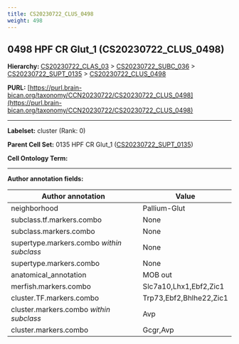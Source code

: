 ```yaml
---
title: CS20230722_CLUS_0498
weight: 498
---
```

## 0498 HPF CR Glut_1 (CS20230722_CLUS_0498)
<b>Hierarchy: </b>
[CS20230722_CLAS_03](../CS20230722_CLAS_03) >
[CS20230722_SUBC_036](../CS20230722_SUBC_036) >
[CS20230722_SUPT_0135](../CS20230722_SUPT_0135) >
[CS20230722_CLUS_0498](../CS20230722_CLUS_0498)

**PURL:** [https://purl.brain-bican.org/taxonomy/CCN20230722/CS20230722_CLUS_0498](https://purl.brain-bican.org/taxonomy/CCN20230722/CS20230722_CLUS_0498)

---


**Labelset:** cluster (Rank: 0)

**Parent Cell Set:** 0135 HPF CR Glut_1 ([CS20230722_SUPT_0135](../CS20230722_SUPT_0135))



**Cell Ontology Term:** 

[MARKER GENES.]: #


---

[TRANSFERRED ANNOTATIONS.]: #


[AUTHOR ANNOTATION FIELDS.]: #


**Author annotation fields:**

| Author annotation | Value |
|-------------------|-------|
|neighborhood|Pallium-Glut|
|subclass.tf.markers.combo|None|
|subclass.markers.combo|None|
|supertype.markers.combo _within subclass_|None|
|supertype.markers.combo|None|
|anatomical_annotation|MOB out|
|merfish.markers.combo|Slc7a10,Lhx1,Ebf2,Zic1|
|cluster.TF.markers.combo|Trp73,Ebf2,Bhlhe22,Zic1|
|cluster.markers.combo _within subclass_|Avp|
|cluster.markers.combo|Gcgr,Avp|
